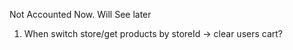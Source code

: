 Not Accounted Now. Will See later

1. When switch store/get products by storeId -> clear users cart?
